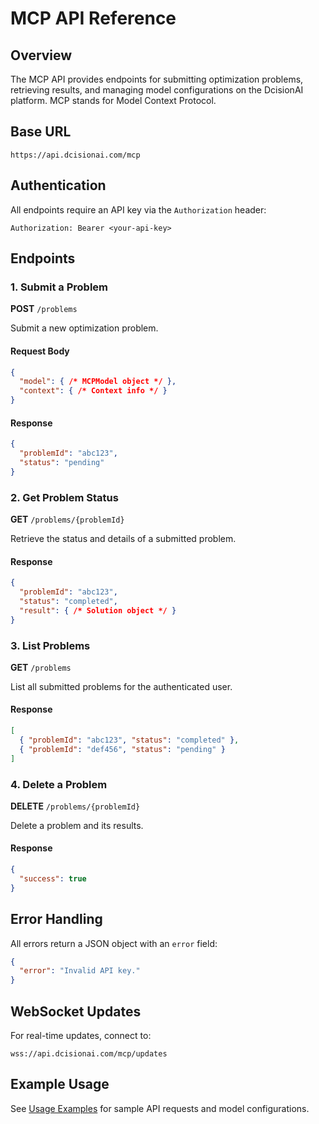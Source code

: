 # MCP API Reference

## Overview

The MCP API provides endpoints for submitting optimization problems, retrieving results, and managing model configurations on the DcisionAI platform. MCP stands for Model Context Protocol.

## Base URL

```
https://api.dcisionai.com/mcp
```

## Authentication

All endpoints require an API key via the `Authorization` header:
```
Authorization: Bearer <your-api-key>
```

## Endpoints

### 1. Submit a Problem

**POST** `/problems`

Submit a new optimization problem.

#### Request Body
```json
{
  "model": { /* MCPModel object */ },
  "context": { /* Context info */ }
}
```

#### Response
```json
{
  "problemId": "abc123",
  "status": "pending"
}
```

### 2. Get Problem Status

**GET** `/problems/{problemId}`

Retrieve the status and details of a submitted problem.

#### Response
```json
{
  "problemId": "abc123",
  "status": "completed",
  "result": { /* Solution object */ }
}
```

### 3. List Problems

**GET** `/problems`

List all submitted problems for the authenticated user.

#### Response
```json
[
  { "problemId": "abc123", "status": "completed" },
  { "problemId": "def456", "status": "pending" }
]
```

### 4. Delete a Problem

**DELETE** `/problems/{problemId}`

Delete a problem and its results.

#### Response
```json
{
  "success": true
}
```

## Error Handling

All errors return a JSON object with an `error` field:
```json
{
  "error": "Invalid API key."
}
```

## WebSocket Updates

For real-time updates, connect to:
```
wss://api.dcisionai.com/mcp/updates
```

## Example Usage

See [Usage Examples](../examples/README.md) for sample API requests and model configurations. 